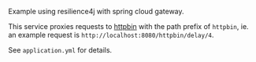 Example using resilience4j with spring cloud gateway.

This service proxies requests to [httpbin](https://httpbin.org/) with the path prefix of `httpbin`, ie. an example request is `http://localhost:8080/httpbin/delay/4`.

See `application.yml` for details.